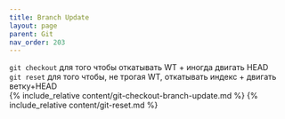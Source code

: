 ```yaml
---
title: Branch Update
layout: page
parent: Git
nav_order: 203
---
```

`git checkout` для того чтобы откатывать WT + иногда двигать HEAD  
`git reset` для того чтобы, не трогая WT, откатывать индекс + двигать ветку+HEAD  
{% include_relative content/git-checkout-branch-update.md %}
{% include_relative content/git-reset.md %}